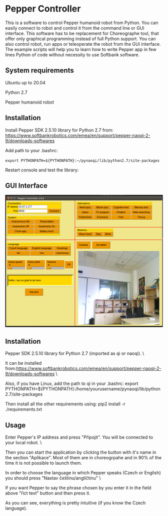 # Pepper Controller

This is a software to control Pepper humanoid robot from Python. You can easily connect to robot and control it from the command line or GUI interface. This software has to be replacement for Choreographe tool, that offer only graphical programming instead of full Python support. You can also control robot, run apps or teleoperate the robot from the GUI interface. The example scripts will help  you to learn how to write Pepper app in few lines Python of code without necessity to use Softbank software.   

## System requirements

Ubuntu up to 20.04 

Python 2.7

Pepper humanoid robot


## Installation

Install Pepper SDK 2.5.10 library for Python 2.7 from: https://www.softbankrobotics.com/emea/en/support/pepper-naoqi-2-9/downloads-softwares


Add path to your .bashrc: 

`export PYTHONPATH=${PYTHONPATH}:~/pynaoqi/lib/python2.7/site-packages` 

Restart console and test the library:





## GUI Interface

![Image](gui.png)



## Installation

Pepper SDK 2.5.10 library for Python 2.7 (imported as qi or naoqi). \

It can be installed from:https://www.softbankrobotics.com/emea/en/support/pepper-naoqi-2-9/downloads-softwares \

Also, if you have Linux, add the path to qi in your .bashrc: export PYTHONPATH=${PYTHONPATH}:/home/yourusername/pynaoqi/lib/python2.7/site-packages 



Then install all the other requirements using: pip2 install -r ./requirements.txt 



## Usage

Enter Pepper's IP address and press "Připojit". You will be connected to your local robot. \

Then you can start the application by clicking the button with it's name in the section "Aplikace". Most of them are in choreogrpahe and in 90% of the time it is not possible to launch them. 

In order to choose the language in which Pepper speaks (Czech or English) you should press "Nastav češtinu/angličtinu" \

If you want Pepper to say the phrase chosen by you enter it in the field above "řict text" button and then press it.

As you can see, everything is pretty intuitive (if you know the Czech language).
